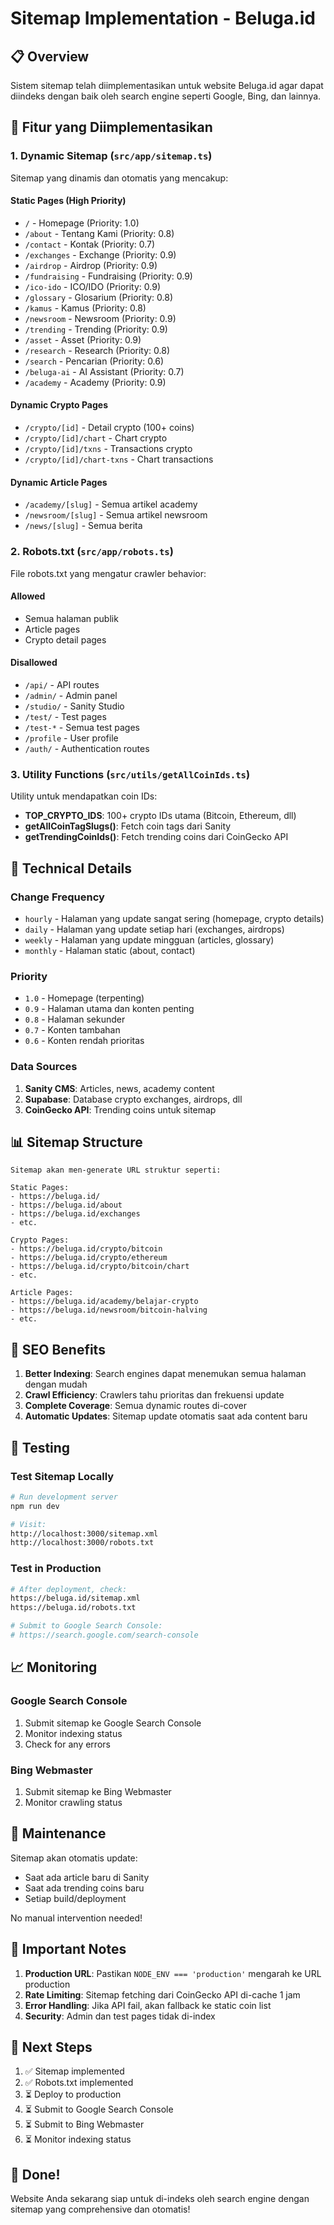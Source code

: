 # Sitemap Implementation - Beluga.id

## 📋 Overview

Sistem sitemap telah diimplementasikan untuk website Beluga.id agar dapat diindeks dengan baik oleh search engine seperti Google, Bing, dan lainnya.

## 🚀 Fitur yang Diimplementasikan

### 1. **Dynamic Sitemap** (`src/app/sitemap.ts`)

Sitemap yang dinamis dan otomatis yang mencakup:

#### **Static Pages** (High Priority)
- `/` - Homepage (Priority: 1.0)
- `/about` - Tentang Kami (Priority: 0.8)
- `/contact` - Kontak (Priority: 0.7)
- `/exchanges` - Exchange (Priority: 0.9)
- `/airdrop` - Airdrop (Priority: 0.9)
- `/fundraising` - Fundraising (Priority: 0.9)
- `/ico-ido` - ICO/IDO (Priority: 0.9)
- `/glossary` - Glosarium (Priority: 0.8)
- `/kamus` - Kamus (Priority: 0.8)
- `/newsroom` - Newsroom (Priority: 0.9)
- `/trending` - Trending (Priority: 0.9)
- `/asset` - Asset (Priority: 0.9)
- `/research` - Research (Priority: 0.8)
- `/search` - Pencarian (Priority: 0.6)
- `/beluga-ai` - AI Assistant (Priority: 0.7)
- `/academy` - Academy (Priority: 0.9)

#### **Dynamic Crypto Pages**
- `/crypto/[id]` - Detail crypto (100+ coins)
- `/crypto/[id]/chart` - Chart crypto
- `/crypto/[id]/txns` - Transactions crypto
- `/crypto/[id]/chart-txns` - Chart transactions

#### **Dynamic Article Pages**
- `/academy/[slug]` - Semua artikel academy
- `/newsroom/[slug]` - Semua artikel newsroom
- `/news/[slug]` - Semua berita

### 2. **Robots.txt** (`src/app/robots.ts`)

File robots.txt yang mengatur crawler behavior:

#### **Allowed**
- Semua halaman publik
- Article pages
- Crypto detail pages

#### **Disallowed**
- `/api/` - API routes
- `/admin/` - Admin panel
- `/studio/` - Sanity Studio
- `/test/` - Test pages
- `/test-*` - Semua test pages
- `/profile` - User profile
- `/auth/` - Authentication routes

### 3. **Utility Functions** (`src/utils/getAllCoinIds.ts`)

Utility untuk mendapatkan coin IDs:

- **TOP_CRYPTO_IDS**: 100+ crypto IDs utama (Bitcoin, Ethereum, dll)
- **getAllCoinTagSlugs()**: Fetch coin tags dari Sanity
- **getTrendingCoinIds()**: Fetch trending coins dari CoinGecko API

## 🔧 Technical Details

### **Change Frequency**
- `hourly` - Halaman yang update sangat sering (homepage, crypto details)
- `daily` - Halaman yang update setiap hari (exchanges, airdrops)
- `weekly` - Halaman yang update mingguan (articles, glossary)
- `monthly` - Halaman static (about, contact)

### **Priority**
- `1.0` - Homepage (terpenting)
- `0.9` - Halaman utama dan konten penting
- `0.8` - Halaman sekunder
- `0.7` - Konten tambahan
- `0.6` - Konten rendah prioritas

### **Data Sources**
1. **Sanity CMS**: Articles, news, academy content
2. **Supabase**: Database crypto exchanges, airdrops, dll
3. **CoinGecko API**: Trending coins untuk sitemap

## 📊 Sitemap Structure

```
Sitemap akan men-generate URL struktur seperti:

Static Pages:
- https://beluga.id/
- https://beluga.id/about
- https://beluga.id/exchanges
- etc.

Crypto Pages:
- https://beluga.id/crypto/bitcoin
- https://beluga.id/crypto/ethereum
- https://beluga.id/crypto/bitcoin/chart
- etc.

Article Pages:
- https://beluga.id/academy/belajar-crypto
- https://beluga.id/newsroom/bitcoin-halving
- etc.
```

## 🎯 SEO Benefits

1. **Better Indexing**: Search engines dapat menemukan semua halaman dengan mudah
2. **Crawl Efficiency**: Crawlers tahu prioritas dan frekuensi update
3. **Complete Coverage**: Semua dynamic routes di-cover
4. **Automatic Updates**: Sitemap update otomatis saat ada content baru

## 🧪 Testing

### Test Sitemap Locally
```bash
# Run development server
npm run dev

# Visit:
http://localhost:3000/sitemap.xml
http://localhost:3000/robots.txt
```

### Test in Production
```bash
# After deployment, check:
https://beluga.id/sitemap.xml
https://beluga.id/robots.txt

# Submit to Google Search Console:
# https://search.google.com/search-console
```

## 📈 Monitoring

### Google Search Console
1. Submit sitemap ke Google Search Console
2. Monitor indexing status
3. Check for any errors

### Bing Webmaster
1. Submit sitemap ke Bing Webmaster
2. Monitor crawling status

## 🔄 Maintenance

Sitemap akan otomatis update:
- Saat ada article baru di Sanity
- Saat ada trending coins baru
- Setiap build/deployment

No manual intervention needed!

## 🚨 Important Notes

1. **Production URL**: Pastikan `NODE_ENV === 'production'` mengarah ke URL production
2. **Rate Limiting**: Sitemap fetching dari CoinGecko API di-cache 1 jam
3. **Error Handling**: Jika API fail, akan fallback ke static coin list
4. **Security**: Admin dan test pages tidak di-index

## 📝 Next Steps

1. ✅ Sitemap implemented
2. ✅ Robots.txt implemented
3. ⏳ Deploy to production
4. ⏳ Submit to Google Search Console
5. ⏳ Submit to Bing Webmaster
6. ⏳ Monitor indexing status

## 🎉 Done!

Website Anda sekarang siap untuk di-indeks oleh search engine dengan sitemap yang comprehensive dan otomatis!











